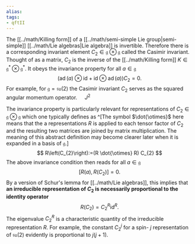 ```yaml
---
alias:
tags:
- qftII
---
```

The [[../math/Killing form]] of a [[../math/semi-simple Lie group|semi-simple]] [[../math/Lie algebras|Lie algebra]] is invertible. Therefore there is a corresponding invariant element $C_{2} \in \mathfrak{g} \otimes \mathfrak{g}$ called the Casimir invariant. Thought of as a matrix, $C_{2}$ is the inverse of the [[../math/Killing form]] $K \in \mathfrak{g}^{*} \otimes \mathfrak{g}^{*}$. It obeys the invariance property for all $a \in \mathfrak{g}$
$$
(\operatorname{ad}(a) \otimes \mathrm{id}+\mathrm{id} \otimes \operatorname{ad}(a)) C_{2}=0 .
$$
For example, for $\mathfrak{g}=\mathfrak{s u}(2)$ the Casimir invariant $C_{2}$ serves as the squared angular momentum operator. $\quad{J}^{2}$

The invariance property is particularly relevant for representations of $C_{2} \in \mathfrak{g} \otimes \mathfrak{g}$ which one typically defines as ^[The symbol $\dot{\otimes}$ here means that the a representations $R$ is applied to each tensor factor of $C_{2}$ and the resulting two matrices are joined by matrix multiplication. The meaning of this abstract definition may become clearer later when it is expanded in a basis of $\mathfrak{g}$.]
$$
R\left(C_{2}\right):=(R \dot{\otimes} R) C_{2}
$$
The above invariance condition then reads for all $a \in \mathfrak{g}$
$$
\left[R(a), R\left(C_{2}\right)\right]=0 .
$$
By a version of Schur's lemma for [[../math/Lie algebras]], this implies that **an irreducible representation of $C_{2}$ is necessarily proportional to the identity operator**
$$
R\left(C_{2}\right)=C_{2}^{R} \mathrm{id}^{R} .
$$
The eigenvalue $C_{2}^{R}$ is a characteristic quantity of the irreducible representation $R .$ For example, the constant $C_{2}^{j}$ for a spin- $j$ representation of $\mathfrak{s u}(2)$ evidently is proportional to $j(j+1)$.